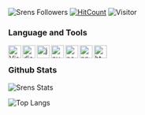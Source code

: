 ![Srens Followers](https://img.shields.io/github/followers/SrensDev?label=Follow&style=social)
[![HitCount](http://hits.dwyl.com/Srens/SrensDev.svg)](http://hits.dwyl.com/Srens/SrensDev)
![Visitor](https://komarev.com/ghpvc/?username=SrensDev)

### Language and Tools
<img align="left" alt="Visual Studio Code" width="26px" src="https://i.imgur.com/LwSdAlE.png" />
<img align="left" alt="discord.js" width="26px" src="https://i.imgur.com/SI1DZf3.png" />
<img align="left" alt="js" width="26px" src="https://i.imgur.com/3u1wzwE.png" />
<img align="left" alt="py" width="26px" src="https://i.imgur.com/4pIzF9V.png" />
<img align="left" alt="node.js" width="26px" src="https://i.imgur.com/tYLFZBh.png" />
<img align="left" alt="npm" width="26px" src="https://i.imgur.com/YSdJHjO.png" />
<img align="left" alt="html" width="26px" src="https://imgur.com/noAJN1B" />  </br>

### Github Stats
![Srens Stats](https://github-readme-stats.vercel.app/api?username=SrensDev&count_private=true&sow_icons=true&theme=radical)

![Top Langs](https://github-readme-stats.vercel.app/api/top-langs/?username=SrensDev&layout=compact&theme=radical)
